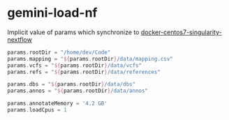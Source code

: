 # gemini-load-nf
Implicit value of params which synchronize to [docker-centos7-singularity-nextflow](https://hub.docker.com/r/sinonkt/docker-centos7-singularity-nextflow/~/dockerfile/)
```groovy
params.rootDir = "/home/dev/Code"
params.mapping = "${params.rootDir}/data/mapping.csv"
params.vcfs = "${params.rootDir}/data/vcfs"
params.refs = "${params.rootDir}/data/references"

params.dbs = "${params.rootDir}/data/dbs"
params.annos = "${params.rootDir}/data/annos"

params.annotateMemory = '4.2 GB'
params.loadCpus = 1
```
